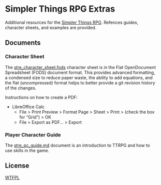 # Simpler Things RPG Extras

Additional resources for the [Simpler Things RPG](https://github.com/ekultails/simpler_things_rpg). Refences guides, character sheets, and examples are provided.

## Documents

### Character Sheet

The [stre_character_sheet.fods](stre_character_sheet.fods) character sheet is in the Flat OpenDocument Spreadsheet (FODS) document format. This provides advanced formatting, a condensed size to reduce paper waste, the ability to add equations, and the flat (uncompressed) format helps to better provide a git revision history of the changes.

Instructions on how to create a PDF:

- LibreOffice Calc
    - File > Print Preview > Format Page > Sheet > Print > (check the box for “Grid”) > OK
    - File > Export as PDF... > Export

### Player Character Guide

The [stre_pc_guide.md](stre_pc_guide.md) document is an introduction to TTRPG and how to use skills in the game.

## License

[WTFPL](http://www.wtfpl.net/about/)
